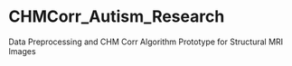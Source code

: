 # CHMCorr_Autism_Research
Data Preprocessing and CHM Corr Algorithm Prototype for Structural MRI Images
